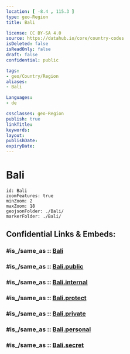 ```yaml
---
location: [ -8.4 , 115.3 ] 
type: geo-Region
title: Bali

license: CC BY-SA 4.0
source: https://datahub.io/core/country-codes
isDeleted: false
isReadOnly: false
draft: false
confidential: public

tags:
- geo/Country/Region
aliases:
- Bali

Languages:
- de

cssclasses: geo-Region
publish: true
linkTitle: 
keywords: 
layout: 
publishDate: 
expiryDate: 
---
```


# Bali

```leaflet
id: Bali
zoomFeatures: true 
minZoom: 2 
maxZoom: 18
geojsonFolder: ./Bali/
markerFolder: ./Bali/
```


## Confidential Links & Embeds: 

### #is_/same_as :: [Bali](/_Standards/Earth/Continent/Asia/Asia~South~East/Malay_Archipelago/Indonesia/provinces~Indonesia/Bali.md) 

### #is_/same_as :: [Bali.public](/_public/Earth/Continent/Asia/Asia~South~East/Malay_Archipelago/Indonesia/provinces~Indonesia/Bali.public.md) 

### #is_/same_as :: [Bali.internal](/_internal/Earth/Continent/Asia/Asia~South~East/Malay_Archipelago/Indonesia/provinces~Indonesia/Bali.internal.md) 

### #is_/same_as :: [Bali.protect](/_protect/Earth/Continent/Asia/Asia~South~East/Malay_Archipelago/Indonesia/provinces~Indonesia/Bali.protect.md) 

### #is_/same_as :: [Bali.private](/_private/Earth/Continent/Asia/Asia~South~East/Malay_Archipelago/Indonesia/provinces~Indonesia/Bali.private.md) 

### #is_/same_as :: [Bali.personal](/_personal/Earth/Continent/Asia/Asia~South~East/Malay_Archipelago/Indonesia/provinces~Indonesia/Bali.personal.md) 

### #is_/same_as :: [Bali.secret](/_secret/Earth/Continent/Asia/Asia~South~East/Malay_Archipelago/Indonesia/provinces~Indonesia/Bali.secret.md)

